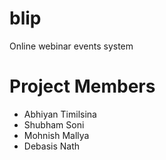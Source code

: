 # blip
Online webinar events system

# Project Members
  - Abhiyan Timilsina
  - Shubham Soni
  - Mohnish Mallya
  - Debasis Nath
